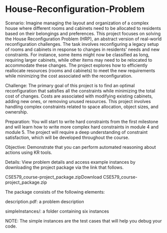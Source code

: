 # House-Reconfiguration-Problem
Scenario: Imagine managing the layout and organization of a complex house where different rooms and cabinets need to be allocated to residents based on their belongings and preferences. This project focuses on solving the House Reconfiguration Problem (HRP), an abstract version of real-world reconfiguration challenges. The task involves reconfiguring a legacy setup of rooms and cabinets in response to changes in residents' needs and new constraints. For instance, some items might now be classified as long, requiring larger cabinets, while other items may need to be relocated to accommodate these changes. The project explores how to efficiently reallocate resources (rooms and cabinets) to meet the new requirements while minimizing the cost associated with the reconfiguration. 

Challenge: The primary goal of this project is to find an optimal reconfiguration that satisfies all the constraints while minimizing the total cost of changes. Costs are associated with modifying existing cabinets, adding new ones, or removing unused resources. This project involves handling complex constraints related to space allocation, object sizes, and ownership.

Preparation: You will start to write hard constraints from the first milestone and will learn how to write more complex hard constraints in module 4 and module 5. The project will require a deep understanding of constraint satisfaction, which will be developed throughout the course.

Objective: Demonstrate that you can perform automated reasoning about actions using KR tools.

Details: View problem details and access example instances by downloading the project package via the link that follows.

CSE579_course-project_package.zipDownload CSE579_course-project_package.zip

The package consists of the following elements:

description.pdf: a problem description

simpleInstances/: a folder containing six instances

NOTE: The simple instances are the test cases that will help you debug your code.
